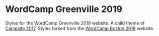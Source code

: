 # WordCamp Greenville 2019

Styles for the WordCamp Greenville 2019 website. A child theme of [Campsite 2017](https://github.com/2ndkauboy/campsite-2017). Styles forked from the [WordCamp Boston 2018](http://2018.boston.wordcamp.org) website.
